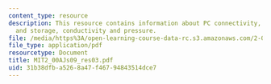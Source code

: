 ```yaml
---
content_type: resource
description: This resource contains information about PC connectivity, data manipulation
  and storage, conductivity and pressure.
file: /media/https%3A/open-learning-course-data-rc.s3.amazonaws.com/2-00aj-exploring-sea-space-earth-fundamentals-of-engineering-design-spring-2009/31b38dfba5268a47f46794843514dce7_MIT2_00AJs09_res03.pdf
file_type: application/pdf
resourcetype: Document
title: MIT2_00AJs09_res03.pdf
uid: 31b38dfb-a526-8a47-f467-94843514dce7
---
```

